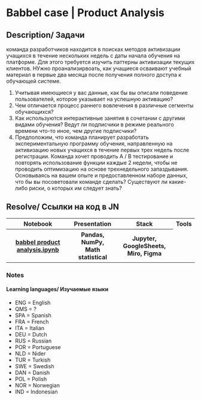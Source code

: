 <h1>Babbel case | Product Analysis</h1>

<h2>Description/ Задачи</h2>

<p>
  команда разработчиков находится в поисках методов активизации учащихся в течение нескольких недель с даты начала обучения на платформе. Для этого требуется изучить паттерны активизации текущих клиентов. НУжно проанализирвоать, как учащиеся осваивают учебный материал в первые два месяца после получения полного доступа к обучающей системе.
  <ol>
    <li>Учитывая имеющиеся у вас данные, как бы вы описали поведение пользователей, которое указывает на успешную активацию?</li>
    <li>Чем отличается процесс раннего вовлечения в различные сегменты обучающихся?</li>
    <li>Как используются интерактивные занятия в сочетании с другими видами обучения? Ведут ли подписчики в режиме реального времени что-то иное, чем другие подписчики? 
</li>
    <li>Предположим, что команда планирует разработать экспериментальную программу обучения, направленную на активизацию новых учащихся в течение первых трех недель после регистрации. Команда хочет проводить A / B тестирование и повторять использование функции каждые 2 недели, чтобы не проводить оптимизацию на основе трехнедельного запаздывания. Основываясь на вашем опыте и предоставленном наборе данных, что бы вы посоветовали команде сделать? Существуют ли какие-либо риски, о которых им следует знать?</li>
  </ol>
</p>

<h2>Resolve/ Ссылки на код в JN</h2>

<table>
  <tr>
    <th>Notebook</th>
    <th>Presentation</th>
    <th>Stack</th>
    <th>Tools</th>
  </tr>
  <tr>
    <th><a href='https://github.com/debaggi/deBaggi-cases/blob/main/Babbel%20case/babbel%20product%20analysis.ipynb'>babbel product analysis.ipynb</a></th>
    <th>Pandas, NumPy,<br> Math statistical</th>
    <th>Jupyter, GoogleSheets,<br>Miro, Figma</th>
  </tr>
</table>



### Notes

#### Learning languages/ Изучаемые языки
- ENG = English
- QMS = ?
- SPA = Spanish
- FRA = French
- ITA = Italian
- DEU = Dutch
- RUS = Russian
- POR = Portuguese
- NLD = Nider
- TUR = Turkish
- SWE = Swedish
- DAN = Danish
- POL = Polish
- NOR = Norwegian
- IND = Indonesian
